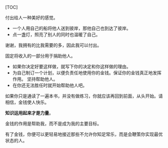 
[TOC]

付出给人一种美好的感觉。
- 一个人用自己的船将他人送到彼岸，那他自己也到达了彼岸。
- 点一盏灯，照亮了别人的同时也温暖了自己。

谢谢，我拥有的比我需要的多，因此我可以付出。

固定将收入的一部分用于捐助他人。
- 如果你决定好要这样做，就写下你的决定和你这样做的理由。
- 为自己制订一个计划，以便负责任地使用你的金钱。保证你的金钱真正地发挥作用。
坚持帮助他人。
- 在你还无法胜任时就开始帮助他人吧。

如果你只是通读了一遍本书，并没有做练习，你就应该再回到前面，从头开始。请相信，金钱使人快乐。

**知识运用起来才是力量**。

金钱的作用是帮助我，而不是成为我的主要目标。

有了金钱，你便可以更轻易地接近那些不允许你知足常乐，而是会鞭策你实现最优状态的人。
